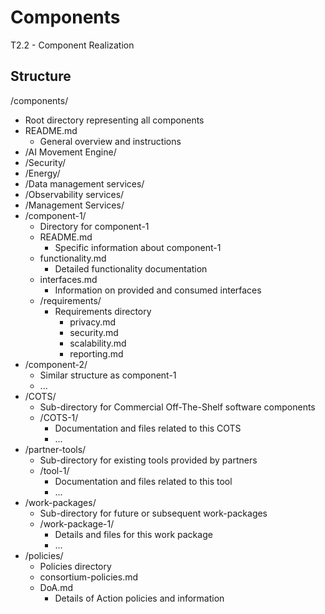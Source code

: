 # Components
T2.2 - Component Realization 


## Structure

/components/              
- Root directory representing all components
- README.md              
  - General overview and instructions
- /AI Movement Engine/
- /Security/
- /Energy/
- /Data management services/
- /Observability services/
- /Management Services/ 
- /component-1/          
  - Directory for component-1
  - README.md          
    - Specific information about component-1
  - functionality.md   
    - Detailed functionality documentation
  - interfaces.md      
    - Information on provided and consumed interfaces
  - /requirements/     
    - Requirements directory
      - privacy.md
      - security.md
      - scalability.md
      - reporting.md
- /component-2/          
  - Similar structure as component-1
  - ...
- /COTS/                 
  - Sub-directory for Commercial Off-The-Shelf software components
  - /COTS-1/           
    - Documentation and files related to this COTS
    - ...
- /partner-tools/        
  - Sub-directory for existing tools provided by partners
  - /tool-1/           
    - Documentation and files related to this tool
    - ...
- /work-packages/        
  - Sub-directory for future or subsequent work-packages
  - /work-package-1/   
    - Details and files for this work package
    - ...
- /policies/             
  - Policies directory
  - consortium-policies.md
  - DoA.md             
    - Details of Action policies and information

